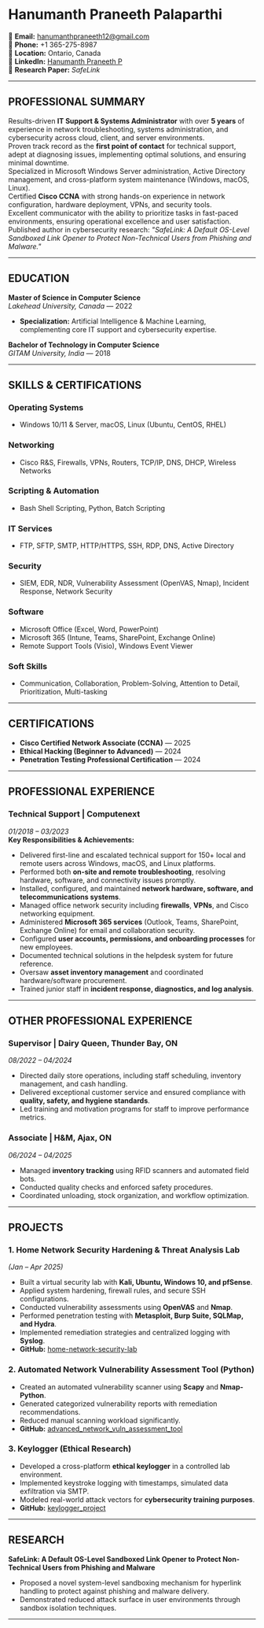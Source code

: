 # Hanumanth Praneeth Palaparthi

📧 **Email:** hanumanthpraneeth12@gmail.com  
📱 **Phone:** +1 365-275-8987  
📍 **Location:** Ontario, Canada  
🔗 **LinkedIn:** [Hanumanth Praneeth P](https://www.linkedin.com/in/hanumanth-praneeth-palaparthi)  
📄 **Research Paper:** *SafeLink*  

---

## **PROFESSIONAL SUMMARY**
Results-driven **IT Support & Systems Administrator** with over **5 years** of experience in network troubleshooting, systems administration, and cybersecurity across cloud, client, and server environments.  
Proven track record as the **first point of contact** for technical support, adept at diagnosing issues, implementing optimal solutions, and ensuring minimal downtime.  
Specialized in Microsoft Windows Server administration, Active Directory management, and cross-platform system maintenance (Windows, macOS, Linux).  
Certified **Cisco CCNA** with strong hands-on experience in network configuration, hardware deployment, VPNs, and security tools.  
Excellent communicator with the ability to prioritize tasks in fast-paced environments, ensuring operational excellence and user satisfaction.  
Published author in cybersecurity research: *"SafeLink: A Default OS-Level Sandboxed Link Opener to Protect Non-Technical Users from Phishing and Malware."*

---

## **EDUCATION**
**Master of Science in Computer Science**  
*Lakehead University, Canada* — 2022  
- **Specialization:** Artificial Intelligence & Machine Learning, complementing core IT support and cybersecurity expertise.

**Bachelor of Technology in Computer Science**  
*GITAM University, India* — 2018  

---

## **SKILLS & CERTIFICATIONS**

### **Operating Systems**
- Windows 10/11 & Server, macOS, Linux (Ubuntu, CentOS, RHEL)

### **Networking**
- Cisco R&S, Firewalls, VPNs, Routers, TCP/IP, DNS, DHCP, Wireless Networks

### **Scripting & Automation**
- Bash Shell Scripting, Python, Batch Scripting

### **IT Services**
- FTP, SFTP, SMTP, HTTP/HTTPS, SSH, RDP, DNS, Active Directory

### **Security**
- SIEM, EDR, NDR, Vulnerability Assessment (OpenVAS, Nmap), Incident Response, Network Security

### **Software**
- Microsoft Office (Excel, Word, PowerPoint)  
- Microsoft 365 (Intune, Teams, SharePoint, Exchange Online)  
- Remote Support Tools (Visio), Windows Event Viewer

### **Soft Skills**
- Communication, Collaboration, Problem-Solving, Attention to Detail, Prioritization, Multi-tasking

---

## **CERTIFICATIONS**
- **Cisco Certified Network Associate (CCNA)** — 2025
- **Ethical Hacking (Beginner to Advanced)** — 2024
- **Penetration Testing Professional Certification** — 2024

---

## **PROFESSIONAL EXPERIENCE**

### **Technical Support** | Computenext  
*01/2018 – 03/2023*  
**Key Responsibilities & Achievements:**
- Delivered first-line and escalated technical support for 150+ local and remote users across Windows, macOS, and Linux platforms.  
- Performed both **on-site and remote troubleshooting**, resolving hardware, software, and connectivity issues promptly.  
- Installed, configured, and maintained **network hardware, software, and telecommunications systems**.  
- Managed office network security including **firewalls**, **VPNs**, and Cisco networking equipment.  
- Administered **Microsoft 365 services** (Outlook, Teams, SharePoint, Exchange Online) for email and collaboration security.  
- Configured **user accounts, permissions, and onboarding processes** for new employees.  
- Documented technical solutions in the helpdesk system for future reference.  
- Oversaw **asset inventory management** and coordinated hardware/software procurement.  
- Trained junior staff in **incident response, diagnostics, and log analysis**.

---

## **OTHER PROFESSIONAL EXPERIENCE**

### **Supervisor** | Dairy Queen, Thunder Bay, ON  
*08/2022 – 04/2024*
- Directed daily store operations, including staff scheduling, inventory management, and cash handling.  
- Delivered exceptional customer service and ensured compliance with **quality, safety, and hygiene standards**.  
- Led training and motivation programs for staff to improve performance metrics.

### **Associate** | H&M, Ajax, ON  
*06/2024 – 04/2025*
- Managed **inventory tracking** using RFID scanners and automated field bots.  
- Conducted quality checks and enforced safety procedures.  
- Coordinated unloading, stock organization, and workflow optimization.

---

## **PROJECTS**

### **1. Home Network Security Hardening & Threat Analysis Lab**  
*(Jan – Apr 2025)*  
- Built a virtual security lab with **Kali, Ubuntu, Windows 10, and pfSense**.  
- Applied system hardening, firewall rules, and secure SSH configurations.  
- Conducted vulnerability assessments using **OpenVAS** and **Nmap**.  
- Performed penetration testing with **Metasploit, Burp Suite, SQLMap, and Hydra**.  
- Implemented remediation strategies and centralized logging with **Syslog**.  
- **GitHub:** [home-network-security-lab](https://github.com/hanumanthPraneeth/home-network-security-lab)

### **2. Automated Network Vulnerability Assessment Tool (Python)**  
- Created an automated vulnerability scanner using **Scapy** and **Nmap-Python**.  
- Generated categorized vulnerability reports with remediation recommendations.  
- Reduced manual scanning workload significantly.  
- **GitHub:** [advanced_network_vuln_assessment_tool](https://github.com/hanumanthPraneeth/advanced_network_vuln_assessment_tool)

### **3. Keylogger (Ethical Research)**  
- Developed a cross-platform **ethical keylogger** in a controlled lab environment.  
- Implemented keystroke logging with timestamps, simulated data exfiltration via SMTP.  
- Modeled real-world attack vectors for **cybersecurity training purposes**.  
- **GitHub:** [keylogger_project](https://github.com/hanumanthPraneeth/keylogger_project)

---

## **RESEARCH**
**SafeLink: A Default OS-Level Sandboxed Link Opener to Protect Non-Technical Users from Phishing and Malware**  
- Proposed a novel system-level sandboxing mechanism for hyperlink handling to protect against phishing and malware delivery.  
- Demonstrated reduced attack surface in user environments through sandbox isolation techniques.

---
